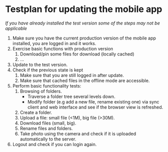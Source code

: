 # Testplan for updating the mobile app

_If you have already installed the test version some of the steps may not be applicable_

1. Make sure you have the current production version of the mobile app installed, you are logged in and it works. 
2. Exercise basic functions with production version
   1. Download/pin some files for download (locally cached)
   2. ...
3. Update to the test version.
5. Check if the previous state is kept
   1. Make sure that you are still logged in after update.
   2. Make sure that cached files in the offline mode are accessible.
6. Perform basic functionality tests:
   1. Browsing of folders. 
      - Traverse a folder tree several levels down.
      - Modify folder (e.g add a new file, rename existing one) via sync client and web interface and see if the browser view is refreshed.
   2. Create a folder.
   3. Upload a file: small file (<1M), big file (>30M).
   4. Download files (small, big).
   5. Rename files and folders.
   6. Take photo using the camera and check if it is uploaded automatically to the server.
7. Logout and check if you can login again.
  
